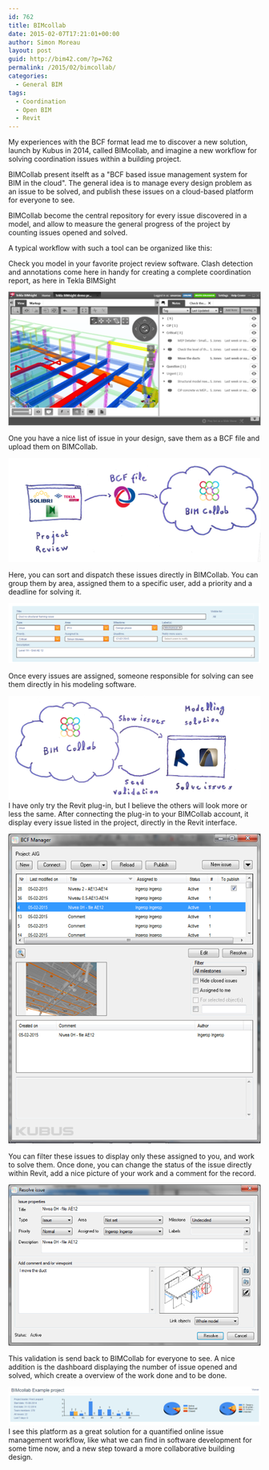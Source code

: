 ```yaml
---
id: 762
title: BIMcollab
date: 2015-02-07T17:21:01+00:00
author: Simon Moreau
layout: post
guid: http://bim42.com/?p=762
permalink: /2015/02/bimcollab/
categories:
  - General BIM
tags:
  - Coordination
  - Open BIM
  - Revit
---
```

My experiences with the BCF format lead me to discover a new solution, launch by Kubus in 2014, called BIMcollab, and imagine a new workflow for solving coordination issues within a building project.

BIMCollab present itselft as a "BCF based issue management system for BIM in the cloud". The general idea is to manage every design problem as an issue to be solved, and publish these issues on a cloud-based platform for everyone to see.

BIMCollab become the central repository for every issue discovered in a model, and allow to measure the general progress of the project by counting issues opened and solved.

A typical workflow with such a tool can be organized like this:

Check you model in your favorite project review software. Clash detection and annotations come here in handy for creating a complete coordination report, as here in Tekla BIMSight

![ScreenClip-1](/assets/2015/02/ScreenClip-1.png)

One you have a nice list of issue in your design, save them as a BCF file and upload them on BIMCollab.

![01-Project-Review](/assets/2015/02/01-Project-Review.png)

Here, you can sort and dispatch these issues directly in BIMCollab. You can group them by area, assigned them to a specific user, add a priority and a deadline for solving it.

![ScreenClip](/assets/2015/02/ScreenClip.png)

Once every issues are assigned, someone responsible for solving can see them directly in his modeling software.

![02-Modeling](/assets/2015/02/02-Modeling.png)
I have only try the Revit plug-in, but I believe the others will look more or less the same. After connecting the plug-in to your BIMCollab account, it display every issue listed in the project, directly in the Revit interface.

![ScreenClip-2](/assets/2015/02/ScreenClip-2.png)

You can filter these issues to display only these assigned to you, and work to solve them. Once done, you can change the status of the issue directly within Revit, add a nice picture of your work and a comment for the record.

![ScreenClip-4](/assets/2015/02/ScreenClip-4.png)

This validation is send back to BIMCollab for everyone to see. A nice addition is the dashboard displaying the number of issue opened and solved, which create a overview of the work done and to be done.

![ScreenClip-5](/assets/2015/02/ScreenClip-5.png)
I see this platform as a great solution for a quantified online issue management workflow, like what we can find in software development for some time now, and a new step toward a more collaborative building design.